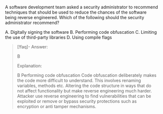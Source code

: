 
A software development team asked a security administrator to recommend techniques that should be used to reduce the chances of the software being reverse engineered. Which of the following should the security administrator recommend? 

A. Digitally signing the software 
B. Performing code obfuscation 
C. Limiting the use of third-party libraries 
D. Using compile flags

> [!faq]- Answer: 
> 
> B 
> 
> Explanation: 
> 
> B Performing code obfuscation Code obfuscation deliberately makes the code more difficult to understand. This involves renaming variables, methods etc. Altering the code structure in ways that do not affect functionality but make reverse engineering much harder. Attacker use reverse engineering to find vulnerabilities that can be exploited or remove or bypass security protections such as encryption or anti tamper mechanisms.
